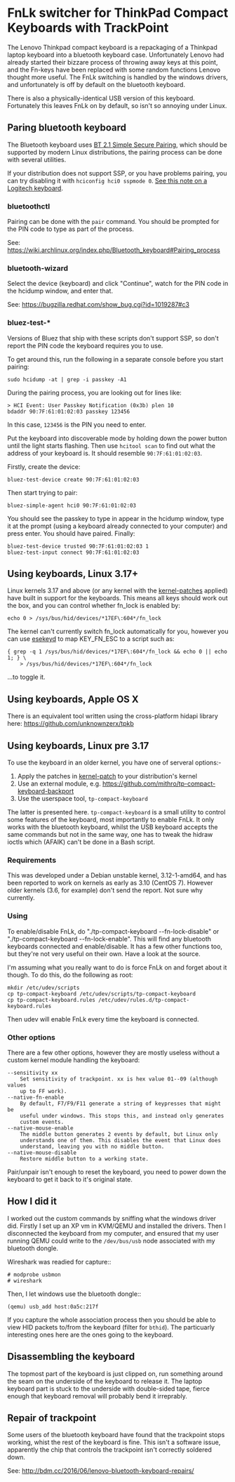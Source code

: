 FnLk switcher for ThinkPad Compact Keyboards with TrackPoint
===============================================================

The Lenovo Thinkpad compact keyboard is a repackaging of a Thinkpad
laptop keyboard into a bluetooth keyboard case. Unfortunately Lenovo had
already started their bizzare process of throwing away keys at this point, and
the Fn-keys have been replaced with some random functions Lenovo thought more
useful. The FnLk switching is handled by the windows drivers, and
unfortunately is off by default on the bluetooth keyboard.

There is also a physically-identical USB version of this keyboard. Fortunately
this leaves FnLk on by default, so isn't so annoying under Linux.

Paring bluetooth keyboard
-------------------------

The Bluetooth keyboard uses [BT 2.1 Simple Secure Pairing](https://en.wikipedia.org/wiki/Bluetooth#Pairing_mechanisms),
which should be supported by modern Linux distributions, the pairing process can be done with several utilities.

If your distribution does not support SSP, or you have problems pairing, you can try disabling it with ``hciconfig hci0 sspmode 0``. [See this note on a Logitech keyboard](https://wiki.archlinux.org/index.php/Bluetooth#Logitech_keyboard_does_not_pair).

### bluetoothctl

Pairing can be done with the ``pair`` command. You should be prompted for the PIN code to type
as part of the process.

See: https://wiki.archlinux.org/index.php/Bluetooth_keyboard#Pairing_process

### bluetooth-wizard

Select the device (keyboard) and click "Continue", watch for the PIN code in
the hcidump window, and enter that.

See: https://bugzilla.redhat.com/show_bug.cgi?id=1019287#c3

### bluez-test-*

Versions of Bluez that ship with these scripts don't support SSP, so don't report
the PIN code the keyboard requires you to use.

To get around this, run the following in a separate console before you start
pairing:

    sudo hcidump -at | grep -i passkey -A1

During the pairing process, you are looking out for lines like:

    > HCI Event: User Passkey Notification (0x3b) plen 10
    bdaddr 90:7F:61:01:02:03 passkey 123456

In this case, ``123456`` is the PIN you need to enter.

Put the keyboard into discoverable mode by holding down the power button until
the light starts flashing. Then use ``hcitool scan`` to find out what the
address of your keyboard is. It should resemble ``90:7F:61:01:02:03``.

Firstly, create the device:

    bluez-test-device create 90:7F:61:01:02:03

Then start trying to pair:

    bluez-simple-agent hci0 90:7F:61:01:02:03

You should see the passkey to type in appear in the hcidump window, type it at
the prompt (using a keyboard already connected to your computer) and press
enter. You should have paired. Finally:

    bluez-test-device trusted 90:7F:61:01:02:03 1
    bluez-test-input connect 90:7F:61:01:02:03

Using keyboards, Linux 3.17+
----------------------------

Linux kernels 3.17 and above (or any kernel with the [kernel-patches](https://github.com/lentinj/tp-compact-keyboard/tree/master/kernel-patch)
applied) have built in support for the keyboards. This means all keys should
work out the box, and you can control whether fn_lock is enabled by:

    echo 0 > /sys/bus/hid/devices/*17EF\:604*/fn_lock 

The kernel can't currently switch fn_lock automatically for you, however you
can use [esekeyd](https://sites.google.com/site/blabdupp/esekeyd) to map
KEY_FN_ESC to a script such as:

    { grep -q 1 /sys/bus/hid/devices/*17EF\:604*/fn_lock && echo 0 || echo 1; } \
        > /sys/bus/hid/devices/*17EF\:604*/fn_lock

...to toggle it.

Using keyboards, Apple OS X
---------------------------

There is an equivalent tool written using the cross-platform hidapi library here: https://github.com/unknownzerx/tpkb

Using keyboards, Linux pre 3.17
-------------------------------

To use the keyboard in an older kernel, you have one of serveral options:-

1. Apply the patches in [kernel-patch](https://github.com/lentinj/tp-compact-keyboard/tree/master/kernel-patch) to your distribution's kernel
2. Use an external module, e.g. https://github.com/mithro/tp-compact-keyboard-backport
3. Use the userspace tool, ``tp-compact-keyboard``

The latter is presented here. ``tp-compact-keyboard`` is a small utility
to control some features of the keyboard, most
importantly to enable FnLk. It only works with the bluetooth keyboard,
whilst the USB keyboard accepts the same commands but not in the same way,
one has to tweak the hidraw ioctls which (AFAIK) can't be done in a Bash script.

### Requirements

This was developed under a Debian unstable kernel, 3.12-1-amd64, and has been
reported to work on kernels as early as 3.10 (CentOS 7). However older kernels (3.6, for example)
don't send the report. Not sure why currently.

### Using

To enable/disable FnLk, do "./tp-compact-keyboard --fn-lock-disable" or
"./tp-compact-keyboard --fn-lock-enable". This will find any bluetooth
keyboards connected and enable/disable. It has a few other functions too, but
they're not very useful on their own. Have a look at the source.

I'm assuming what you really want to do is force FnLk on and forget about it
though. To do this, do the following as root:

    mkdir /etc/udev/scripts
    cp tp-compact-keyboard /etc/udev/scripts/tp-compact-keyboard
    cp tp-compact-keyboard.rules /etc/udev/rules.d/tp-compact-keyboard.rules

Then udev will enable FnLk every time the keyboard is connected.

### Other options

There are a few other options, however they are mostly useless without a custom kernel
module handling the keyboard:

    --sensitivity xx
        Set sensitivity of trackpoint. xx is hex value 01--09 (although values
        up to FF work).
    --native-fn-enable
    	By default, F7/F9/F11 generate a string of keypresses that might be
    	useful under windows. This stops this, and instead only generates
    	custom events.
    --native-mouse-enable
        The middle button generates 2 events by default, but Linux only
        understands one of them. This disables the event that Linux does
        understand, leaving you with no middle button.
    --native-mouse-disable
        Restore middle button to a working state.

Pair/unpair isn't enough to reset the keyboard, you need to power down the
keyboard to get it back to it's original state.

How I did it
------------

I worked out the custom commands by sniffing what the windows driver did.
Firstly I set up an XP vm in KVM/QEMU and installed the drivers. Then I
disconnected the keyboard from my computer, and ensured that my user running
QEMU could write to the ``/dev/bus/usb`` node associated with my bluetooth
dongle.

Wireshark was readied for capture::

    # modprobe usbmon
    # wireshark

Then, I let windows use the bluetooth dongle::

    (qemu) usb_add host:0a5c:217f

If you capture the whole association process then you should be able to view
HID packets to/from the keyboard (filter for ``bthid``). The particuarly
interesting ones here are the ones going to the keyboard.

Disassembling the keyboard
--------------------------

The topmost part of the keyboard is just clipped on, run something around the
seam on the underside of the keyboard to release it. The laptop keyboard part
is stuck to the underside with double-sided tape, fierce enough that keyboard
removal will probably bend it irreprably.

Repair of trackpoint
--------------------

Some users of the bluetooth keyboard have found that the trackpoint stops
working, whist the rest of the keyboard is fine. This isn't a software issue,
apparently the chip that controls the trackpoint isn't correctly soldered down.

See: http://bdm.cc/2016/06/lenovo-bluetooth-keyboard-repairs/
